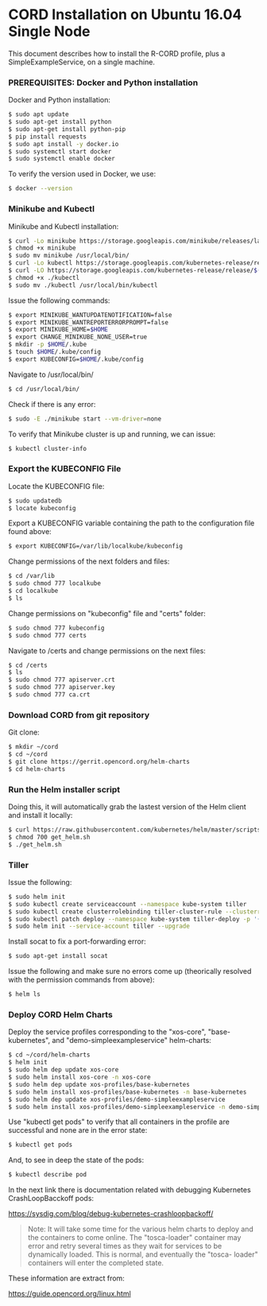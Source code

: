 # CORD Installation on Ubuntu 16.04 Single Node

This document describes how to install the R-CORD profile, plus a SimpleExampleService, on a single machine.

### PREREQUISITES: Docker and Python installation

Docker and Python installation:

```sh
$ sudo apt update
$ sudo apt-get install python
$ sudo apt-get install python-pip
$ pip install requests
$ sudo apt install -y docker.io
$ sudo systemctl start docker
$ sudo systemctl enable docker
```

To verify the version used in Docker, we use:
```sh
$ docker --version
```

### Minikube and Kubectl

Minikube and Kubectl installation:

```sh
$ curl -Lo minikube https://storage.googleapis.com/minikube/releases/latest/minikube-linux-amd64
$ chmod +x minikube
$ sudo mv minikube /usr/local/bin/
$ curl -Lo kubectl https://storage.googleapis.com/kubernetes-release/release/$(curl -s https://storage.googleapis.com/kubernetes-release/release/stable.txt)/bin/linux/amd64/kubectl && chmod +x kubectl
$ curl -LO https://storage.googleapis.com/kubernetes-release/release/$(curl -s https://storage.googleapis.com/kubernetes-release/release/stable.txt)/bin/linux/amd64/kubectl
$ chmod +x ./kubectl
$ sudo mv ./kubectl /usr/local/bin/kubectl
```

Issue the following commands:

```sh
$ export MINIKUBE_WANTUPDATENOTIFICATION=false
$ export MINIKUBE_WANTREPORTERRORPROMPT=false
$ export MINIKUBE_HOME=$HOME
$ export CHANGE_MINIKUBE_NONE_USER=true
$ mkdir -p $HOME/.kube
$ touch $HOME/.kube/config
$ export KUBECONFIG=$HOME/.kube/config
```

Navigate to /usr/local/bin/

```sh
$ cd /usr/local/bin/
```

Check if there is any error:

```sh
$ sudo -E ./minikube start --vm-driver=none
```

To verify that Minikube cluster is up and running, we can issue:

```sh
$ kubectl cluster-info
```


### Export the KUBECONFIG File

Locate the KUBECONFIG file:

```sh
$ sudo updatedb
$ locate kubeconfig
```

Export a KUBECONFIG variable containing the path to the configuration file found above:

```sh
$ export KUBECONFIG=/var/lib/localkube/kubeconfig
```

Change permissions of the next folders and files:

```sh
$ cd /var/lib
$ sudo chmod 777 localkube
$ cd localkube
$ ls
```

Change permissions on "kubeconfig" file and "certs" folder:

```sh
$ sudo chmod 777 kubeconfig
$ sudo chmod 777 certs
```

Navigate to /certs and change permissions on the next files:

```sh
$ cd /certs
$ ls
$ sudo chmod 777 apiserver.crt
$ sudo chmod 777 apiserver.key
$ sudo chmod 777 ca.crt
```

### Download CORD from git repository

Git clone:

```sh
$ mkdir ~/cord
$ cd ~/cord
$ git clone https://gerrit.opencord.org/helm-charts
$ cd helm-charts
```

### Run the Helm installer script

Doing this, it will automatically grab the lastest version of the Helm client and install it locally:

```sh
$ curl https://raw.githubusercontent.com/kubernetes/helm/master/scripts/get > get_helm.sh
$ chmod 700 get_helm.sh
$ ./get_helm.sh
```

### Tiller

Issue the following:

```sh
$ sudo helm init
$ sudo kubectl create serviceaccount --namespace kube-system tiller
$ sudo kubectl create clusterrolebinding tiller-cluster-rule --clusterrole=cluster-admin --serviceaccount=kube-system:tiller
$ sudo kubectl patch deploy --namespace kube-system tiller-deploy -p '{"spec":{"template":{"spec":{"serviceAccount":"tiller"}}}}'      
$ sudo helm init --service-account tiller --upgrade
```

Install socat to fix a port-forwarding error:

```sh
$ sudo apt-get install socat
```

Issue the following and make sure no errors come up (theorically resolved with the permission commands from above):

```sh
$ helm ls
```

### Deploy CORD Helm Charts

Deploy the service profiles corresponding to the "xos-core", "base-kubernetes", and "demo-simpleexampleservice" helm-charts:

```sh
$ cd ~/cord/helm-charts
$ helm init
$ sudo helm dep update xos-core
$ sudo helm install xos-core -n xos-core
$ sudo helm dep update xos-profiles/base-kubernetes
$ sudo helm install xos-profiles/base-kubernetes -n base-kubernetes
$ sudo helm dep update xos-profiles/demo-simpleexampleservice
$ sudo helm install xos-profiles/demo-simpleexampleservice -n demo-simpleexampleservice
```

Use "kubectl get pods" to verify that all containers in the profile are successful and none are in the error state:

```sh
$ kubectl get pods
```

And, to see in deep the state of the pods:

```sh
$ kubectl describe pod 
```

In the next link there is documentation related with debugging Kubernetes CrashLoopBacckoff pods:

https://sysdig.com/blog/debug-kubernetes-crashloopbackoff/

> Note: It will take some time for the various
> helm charts to deploy and the containers to 
> come online. The "tosca-loader" container 
> may error and retry several times as they 
> wait for services to be dynamically loaded. 
> This is normal, and eventually the "tosca-
> loader" containers will enter the completed 
> state.

These information are extract from:

https://guide.opencord.org/linux.html
